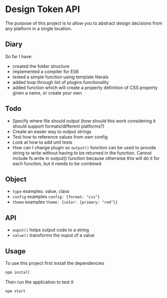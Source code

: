 # Design Token API

The purpose of this project is to allow you to abstract design decisions from any platform in a single location.

## Diary

So far I have:

- created the folder structure
- implemented a compiler for ES6
- tested a simple function using template literals
- added loop through list of plugins functionality
- added function which will create a property definition of CSS property given a name, or create your own

## Todo

- Specify where file should output (how should this work considering it should support formats/different platforms?)
- Create an easier way to output strings
- Test how to reference values from own config
- Look at how to add unit tests
- How can I change plugin so `output()` function can be used to provide string to write without having to be returned in the function. Cannot include fs.write in output() function because otherwise this will do it for each function, but it needs to be combined

## Object

- `type` examples: value, class
- `config` examples `config: {format: "css"}`
- `theme` examples `theme: {color: {primary: "red"}}`


## API

- `ouput()` helps output code to a string
- `value()` transforms the ouput of a value

## Usage

To use this project first install the dependencies

```bash
npm install
```

Then run the application to test it

```bash
npm start
```
